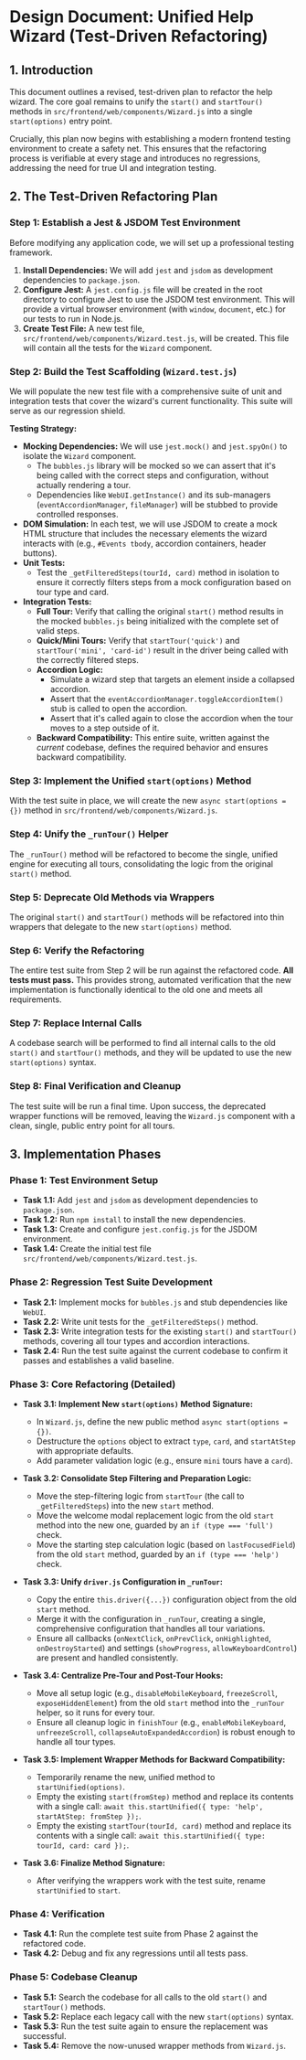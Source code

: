 # Design Document: Unified Help Wizard (Test-Driven Refactoring)

## 1. Introduction

This document outlines a revised, test-driven plan to refactor the help wizard. The core goal remains to unify the `start()` and `startTour()` methods in `src/frontend/web/components/Wizard.js` into a single `start(options)` entry point.

Crucially, this plan now begins with establishing a modern frontend testing environment to create a safety net. This ensures that the refactoring process is verifiable at every stage and introduces no regressions, addressing the need for true UI and integration testing.

## 2. The Test-Driven Refactoring Plan

### Step 1: Establish a Jest & JSDOM Test Environment

Before modifying any application code, we will set up a professional testing framework.

1.  **Install Dependencies:** We will add `jest` and `jsdom` as development dependencies to `package.json`.
2.  **Configure Jest:** A `jest.config.js` file will be created in the root directory to configure Jest to use the JSDOM test environment. This will provide a virtual browser environment (with `window`, `document`, etc.) for our tests to run in Node.js.
3.  **Create Test File:** A new test file, `src/frontend/web/components/Wizard.test.js`, will be created. This file will contain all the tests for the `Wizard` component.

### Step 2: Build the Test Scaffolding (`Wizard.test.js`)

We will populate the new test file with a comprehensive suite of unit and integration tests that cover the wizard's current functionality. This suite will serve as our regression shield.

**Testing Strategy:**

*   **Mocking Dependencies:** We will use `jest.mock()` and `jest.spyOn()` to isolate the `Wizard` component.
    *   The `bubbles.js` library will be mocked so we can assert that it's being called with the correct steps and configuration, without actually rendering a tour.
    *   Dependencies like `WebUI.getInstance()` and its sub-managers (`eventAccordionManager`, `fileManager`) will be stubbed to provide controlled responses.
*   **DOM Simulation:** In each test, we will use JSDOM to create a mock HTML structure that includes the necessary elements the wizard interacts with (e.g., `#Events tbody`, accordion containers, header buttons).
*   **Unit Tests:**
    *   Test the `_getFilteredSteps(tourId, card)` method in isolation to ensure it correctly filters steps from a mock configuration based on tour type and card.
*   **Integration Tests:**
    *   **Full Tour:** Verify that calling the original `start()` method results in the mocked `bubbles.js` being initialized with the complete set of valid steps.
    *   **Quick/Mini Tours:** Verify that `startTour('quick')` and `startTour('mini', 'card-id')` result in the driver being called with the correctly filtered steps.
    *   **Accordion Logic:**
        *   Simulate a wizard step that targets an element inside a collapsed accordion.
        *   Assert that the `eventAccordionManager.toggleAccordionItem()` stub is called to open the accordion.
        *   Assert that it's called again to close the accordion when the tour moves to a step outside of it.
    *   **Backward Compatibility:** This entire suite, written against the *current* codebase, defines the required behavior and ensures backward compatibility.

### Step 3: Implement the Unified `start(options)` Method

With the test suite in place, we will create the new `async start(options = {})` method in `src/frontend/web/components/Wizard.js`.

### Step 4: Unify the `_runTour()` Helper

The `_runTour()` method will be refactored to become the single, unified engine for executing all tours, consolidating the logic from the original `start()` method.

### Step 5: Deprecate Old Methods via Wrappers

The original `start()` and `startTour()` methods will be refactored into thin wrappers that delegate to the new `start(options)` method.

### Step 6: Verify the Refactoring

The entire test suite from Step 2 will be run against the refactored code. **All tests must pass.** This provides strong, automated verification that the new implementation is functionally identical to the old one and meets all requirements.

### Step 7: Replace Internal Calls

A codebase search will be performed to find all internal calls to the old `start()` and `startTour()` methods, and they will be updated to use the new `start(options)` syntax.

### Step 8: Final Verification and Cleanup

The test suite will be run a final time. Upon success, the deprecated wrapper functions will be removed, leaving the `Wizard.js` component with a clean, single, public entry point for all tours.

## 3. Implementation Phases

### Phase 1: Test Environment Setup
*   **Task 1.1:** Add `jest` and `jsdom` as development dependencies to `package.json`.
*   **Task 1.2:** Run `npm install` to install the new dependencies.
*   **Task 1.3:** Create and configure `jest.config.js` for the JSDOM environment.
*   **Task 1.4:** Create the initial test file `src/frontend/web/components/Wizard.test.js`.

### Phase 2: Regression Test Suite Development
*   **Task 2.1:** Implement mocks for `bubbles.js` and stub dependencies like `WebUI`.
*   **Task 2.2:** Write unit tests for the `_getFilteredSteps()` method.
*   **Task 2.3:** Write integration tests for the existing `start()` and `startTour()` methods, covering all tour types and accordion interactions.
*   **Task 2.4:** Run the test suite against the current codebase to confirm it passes and establishes a valid baseline.

### Phase 3: Core Refactoring (Detailed)
*   **Task 3.1: Implement New `start(options)` Method Signature:**
    *   In `Wizard.js`, define the new public method `async start(options = {})`.
    *   Destructure the `options` object to extract `type`, `card`, and `startAtStep` with appropriate defaults.
    *   Add parameter validation logic (e.g., ensure `mini` tours have a `card`).

*   **Task 3.2: Consolidate Step Filtering and Preparation Logic:**
    *   Move the step-filtering logic from `startTour` (the call to `_getFilteredSteps`) into the new `start` method.
    *   Move the welcome modal replacement logic from the old `start` method into the new one, guarded by an `if (type === 'full')` check.
    *   Move the starting step calculation logic (based on `lastFocusedField`) from the old `start` method, guarded by an `if (type === 'help')` check.

*   **Task 3.3: Unify `driver.js` Configuration in `_runTour`:**
    *   Copy the entire `this.driver({...})` configuration object from the old `start` method.
    *   Merge it with the configuration in `_runTour`, creating a single, comprehensive configuration that handles all tour variations.
    *   Ensure all callbacks (`onNextClick`, `onPrevClick`, `onHighlighted`, `onDestroyStarted`) and settings (`showProgress`, `allowKeyboardControl`) are present and handled consistently.

*   **Task 3.4: Centralize Pre-Tour and Post-Tour Hooks:**
    *   Move all setup logic (e.g., `disableMobileKeyboard`, `freezeScroll`, `exposeHiddenElement`) from the old `start` method into the `_runTour` helper, so it runs for every tour.
    *   Ensure all cleanup logic in `finishTour` (e.g., `enableMobileKeyboard`, `unfreezeScroll`, `collapseAutoExpandedAccordion`) is robust enough to handle all tour types.

*   **Task 3.5: Implement Wrapper Methods for Backward Compatibility:**
    *   Temporarily rename the new, unified method to `startUnified(options)`.
    *   Empty the existing `start(fromStep)` method and replace its contents with a single call: `await this.startUnified({ type: 'help', startAtStep: fromStep });`.
    *   Empty the existing `startTour(tourId, card)` method and replace its contents with a single call: `await this.startUnified({ type: tourId, card: card });`.

*   **Task 3.6: Finalize Method Signature:**
    *   After verifying the wrappers work with the test suite, rename `startUnified` to `start`.

### Phase 4: Verification
*   **Task 4.1:** Run the complete test suite from Phase 2 against the refactored code.
*   **Task 4.2:** Debug and fix any regressions until all tests pass.

### Phase 5: Codebase Cleanup
*   **Task 5.1:** Search the codebase for all calls to the old `start()` and `startTour()` methods.
*   **Task 5.2:** Replace each legacy call with the new `start(options)` syntax.
*   **Task 5.3:** Run the test suite again to ensure the replacement was successful.
*   **Task 5.4:** Remove the now-unused wrapper methods from `Wizard.js`.